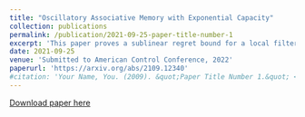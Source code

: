 ```yaml
---
title: "Oscillatory Associative Memory with Exponential Capacity"
collection: publications
permalink: /publication/2021-09-25-paper-title-number-1
excerpt: 'This paper proves a sublinear regret bound for a local filtering based algortihm for the problem of Distributed Online Optimization with Byzantine Adversarial Agents.'
date: 2021-09-25
venue: 'Submitted to American Control Conference, 2022'
paperurl: 'https://arxiv.org/abs/2109.12340'
#citation: 'Your Name, You. (2009). &quot;Paper Title Number 1.&quot; <i>Journal 1</i>. 1(1).'
---
```



[Download paper here](https://arxiv.org/abs/2109.12340)
